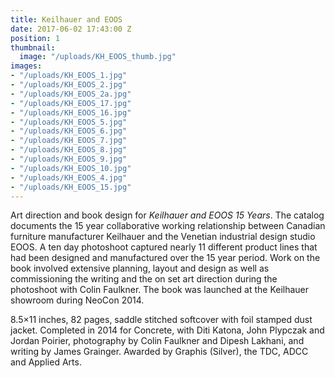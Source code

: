 ```yaml
---
title: Keilhauer and EOOS
date: 2017-06-02 17:43:00 Z
position: 1
thumbnail:
  image: "/uploads/KH_EOOS_thumb.jpg"
images:
- "/uploads/KH_EOOS_1.jpg"
- "/uploads/KH_EOOS_2.jpg"
- "/uploads/KH_EOOS_2a.jpg"
- "/uploads/KH_EOOS_17.jpg"
- "/uploads/KH_EOOS_16.jpg"
- "/uploads/KH_EOOS_5.jpg"
- "/uploads/KH_EOOS_6.jpg"
- "/uploads/KH_EOOS_7.jpg"
- "/uploads/KH_EOOS_8.jpg"
- "/uploads/KH_EOOS_9.jpg"
- "/uploads/KH_EOOS_10.jpg"
- "/uploads/KH_EOOS_4.jpg"
- "/uploads/KH_EOOS_15.jpg"
---
```


Art direction and book design for *Keilhauer and EOOS 15 Years*. The catalog documents the 15 year collaborative working relationship between Canadian furniture manufacturer Keilhauer and the Venetian industrial design studio EOOS. A ten day photoshoot captured nearly 11 different product lines that had been designed and manufactured over the 15 year period. Work on the book involved extensive planning, layout and design as well as commissioning the writing and the on set art direction during the photoshoot with Colin Faulkner. The book was launched at the Keilhauer showroom during NeoCon 2014.

8.5×11 inches, 82 pages, saddle stitched softcover with foil stamped dust jacket. Completed in 2014 for Concrete, with Diti Katona, John Plypczak and Jordan Poirier, photography by Colin Faulkner and Dipesh Lakhani, and writing by James Grainger. Awarded by Graphis (Silver), the TDC, ADCC and Applied Arts.